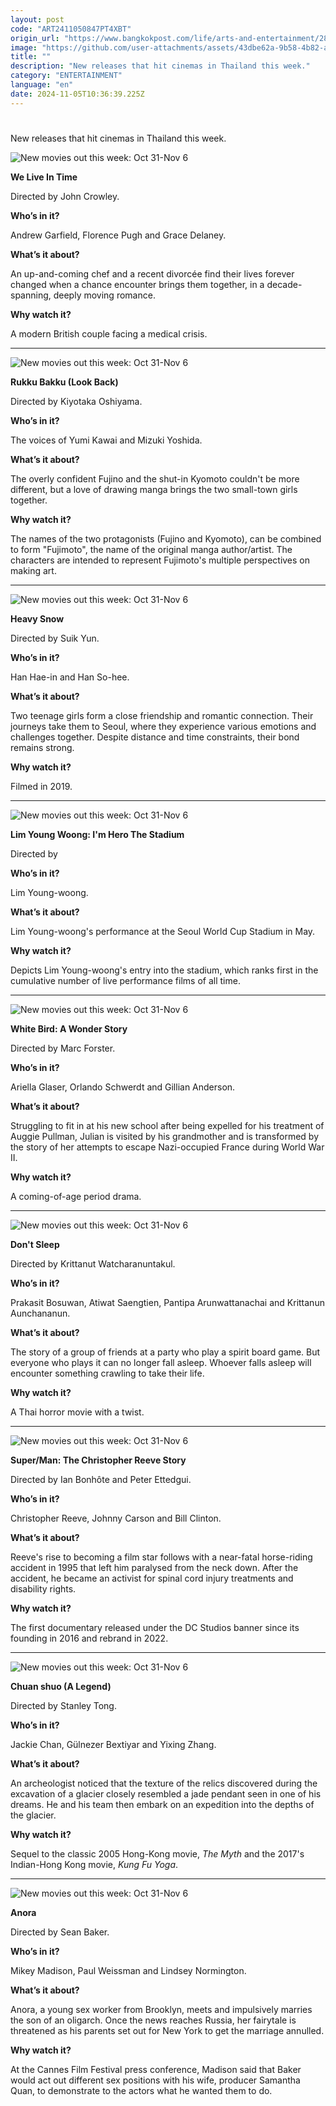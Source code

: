 ```yaml
---
layout: post
code: "ART2411050847PT4XBT"
origin_url: "https://www.bangkokpost.com/life/arts-and-entertainment/2893693/new-movies-out-this-week-oct-31-nov-6"
image: "https://github.com/user-attachments/assets/43dbe62a-9b58-4b82-a1e2-5bef7ebc480f"
title: ""
description: "New releases that hit cinemas in Thailand this week."
category: "ENTERTAINMENT"
language: "en"
date: 2024-11-05T10:36:39.225Z
---
```


# 

New releases that hit cinemas in Thailand this week.

![New movies out this week: Oct 31-Nov 6](https://github.com/user-attachments/assets/77a73942-5a53-4d9e-a084-8a4e59d2d793)

**We Live In Time**

Directed by John Crowley.

**Who’s in it?** 

Andrew Garfield, Florence Pugh and Grace Delaney.

**What’s it about?** 

An up-and-coming chef and a recent divorcée find their lives forever changed when a chance encounter brings them together, in a decade-spanning, deeply moving romance.

**Why watch it?**

A modern British couple facing a medical crisis.

* * *

![New movies out this week: Oct 31-Nov 6](https://github.com/user-attachments/assets/5e19d6a3-598d-41c5-aec3-0b8d88ef45e9)

**Rukku Bakku (Look Back)**

Directed by Kiyotaka Oshiyama.

**Who’s in it?** 

The voices of Yumi Kawai and Mizuki Yoshida.

**What’s it about?** 

The overly confident Fujino and the shut-in Kyomoto couldn't be more different, but a love of drawing manga brings the two small-town girls together.

**Why watch it?**

The names of the two protagonists (Fujino and Kyomoto), can be combined to form "Fujimoto", the name of the original manga author/artist. The characters are intended to represent Fujimoto's multiple perspectives on making art.

* * *

![New movies out this week: Oct 31-Nov 6](https://static.bangkokpost.com/media/content/20241031/5328371.jpg)

**Heavy Snow**

Directed by Suik Yun.

**Who’s in it?**

Han Hae-in and Han So-hee.

**What’s it about?** 

Two teenage girls form a close friendship and romantic connection. Their journeys take them to Seoul, where they experience various emotions and challenges together. Despite distance and time constraints, their bond remains strong.

**Why watch it?**

Filmed in 2019.

* * *

![New movies out this week: Oct 31-Nov 6](https://static.bangkokpost.com/media/content/20241031/5328378.jpg)

**Lim Young Woong: I'm Hero The Stadium**

Directed by

**Who’s in it?**

Lim Young-woong.

**What’s it about?**

Lim Young-woong's performance at the Seoul World Cup Stadium in May.

**Why watch it?**

Depicts Lim Young-woong's entry into the stadium, which ranks first in the cumulative number of live performance films of all time. 

* * *

![New movies out this week: Oct 31-Nov 6](https://github.com/user-attachments/assets/fc0a4983-7e14-4f50-ba28-a585e78d5bd2)

**White Bird: A Wonder Story**

Directed by Marc Forster.

**Who’s in it?** 

Ariella Glaser, Orlando Schwerdt and Gillian Anderson.

**What’s it about?**

Struggling to fit in at his new school after being expelled for his treatment of Auggie Pullman, Julian is visited by his grandmother and is transformed by the story of her attempts to escape Nazi-occupied France during World War II.

**Why watch it?**

A coming-of-age period drama.

* * *

![New movies out this week: Oct 31-Nov 6](https://github.com/user-attachments/assets/991c6801-94bb-4339-91ba-c3ac14bda274)

**Don't Sleep**

Directed by Krittanut Watcharanuntakul.

**Who’s in it?**

Prakasit Bosuwan, Atiwat Saengtien, Pantipa Arunwattanachai and Krittanun Aunchananun.

**What’s it about?**

The story of a group of friends at a party who play a spirit board game. But everyone who plays it can no longer fall asleep. Whoever falls asleep will encounter something crawling to take their life.

**Why watch it?**

A Thai horror movie with a twist. 

* * *

![New movies out this week: Oct 31-Nov 6](https://github.com/user-attachments/assets/c561b6b9-de64-468d-9154-49c367e335c3)

**Super/Man: The Christopher Reeve Story**

Directed by Ian Bonhôte and Peter Ettedgui.

**Who’s in it?**

Christopher Reeve, Johnny Carson and Bill Clinton.

**What’s it about?**

Reeve's rise to becoming a film star follows with a near-fatal horse-riding accident in 1995 that left him paralysed from the neck down. After the accident, he became an activist for spinal cord injury treatments and disability rights.

**Why watch it?**

The first documentary released under the DC Studios banner since its founding in 2016 and rebrand in 2022.

* * *

![New movies out this week: Oct 31-Nov 6](https://github.com/user-attachments/assets/94fae56c-210d-4e87-8e7f-2b13b5df53c6)

**Chuan shuo (A Legend)**

Directed by Stanley Tong.

**Who’s in it?**

Jackie Chan, Gülnezer Bextiyar and Yixing Zhang.

**What’s it about?**

An archeologist noticed that the texture of the relics discovered during the excavation of a glacier closely resembled a jade pendant seen in one of his dreams. He and his team then embark on an expedition into the depths of the glacier.

**Why watch it?**

Sequel to the classic 2005 Hong-Kong movie, _The Myth_ and the 2017's Indian-Hong Kong movie, _Kung Fu Yoga_.

* * *

![New movies out this week: Oct 31-Nov 6](https://github.com/user-attachments/assets/29a2b478-2876-44b1-9f0b-cf2f25a1e2c6)

**Anora**

Directed by Sean Baker.

**Who’s in it?**

Mikey Madison, Paul Weissman and Lindsey Normington.

**What’s it about?**

Anora, a young sex worker from Brooklyn, meets and impulsively marries the son of an oligarch. Once the news reaches Russia, her fairytale is threatened as his parents set out for New York to get the marriage annulled.

**Why watch it?**

At the Cannes Film Festival press conference, Madison said that Baker would act out different sex positions with his wife, producer Samantha Quan, to demonstrate to the actors what he wanted them to do.